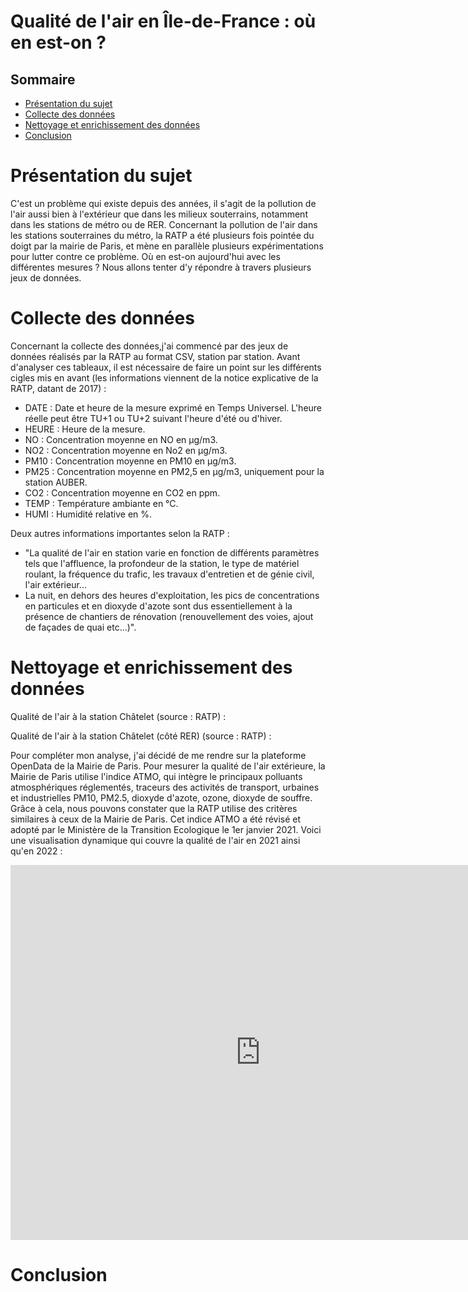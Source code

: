 # Qualité de l'air en Île-de-France : où en est-on ?
## Sommaire

- [Présentation du sujet](#presentation-du-sujet)
- [Collecte des données](#collecte-des-données)
- [Nettoyage et enrichissement des données](#nettoyage-et-enrichissement-des-données)
- [Conclusion](#conclusion)

# Présentation du sujet

C'est un problème qui existe depuis des années, il s'agit de la pollution de l'air aussi bien à l'extérieur que dans les milieux souterrains, notamment dans les stations de métro ou de RER. Concernant la pollution de l'air dans les stations souterraines du métro, la RATP a été plusieurs fois pointée du doigt par la mairie de Paris, et mène en parallèle plusieurs expérimentations pour lutter contre ce problème. Où en est-on aujourd'hui avec les différentes mesures ? Nous allons tenter d'y répondre à travers plusieurs jeux de données.

# Collecte des données
Concernant la collecte des données,j'ai commencé par des jeux de données réalisés par la RATP au format CSV, station par station. Avant d'analyser ces tableaux, il est nécessaire de faire un point sur les différents cigles mis en avant (les informations viennent de la notice explicative de la RATP, datant de 2017) :

- DATE : Date et heure de la mesure exprimé en Temps Universel. L'heure réelle peut être TU+1 ou TU+2 suivant l'heure d'été ou d'hiver.
- HEURE : Heure de la mesure.
- NO : Concentration moyenne en NO en µg/m3.
- NO2 : Concentration moyenne en No2 en µg/m3.
- PM10 : Concentration moyenne en PM10 en µg/m3.
- PM25 : Concentration moyenne en PM2,5 en µg/m3, uniquement pour la station AUBER.
- CO2 : Concentration moyenne en CO2 en ppm.
- TEMP : Température ambiante en °C.
- HUMI : Humidité relative en %.

Deux autres informations importantes selon la RATP :

- "La qualité de l'air en station varie en fonction de différents paramètres tels que l'affluence, la profondeur de la station, le type de matériel roulant, la fréquence du trafic, les travaux d'entretien et de génie civil, l'air extérieur...
- La nuit, en dehors des heures d'exploitation, les pics de concentrations en particules et en dioxyde d'azote sont dus essentiellement à la présence de chantiers de rénovation (renouvellement des voies, ajout de façades de quai etc...)".

# Nettoyage et enrichissement des données

Qualité de l'air à la station Châtelet (source : RATP) :

<div class="flourish-embed flourish-chart" data-src="visualisation/16631062"><script src="https://public.flourish.studio/resources/embed.js"></script></div>


Qualité de l'air à la station Châtelet (côté RER) (source : RATP) : 

<div class="flourish-embed flourish-chart" data-src="visualisation/16639741"><script src="https://public.flourish.studio/resources/embed.js"></script></div>

Pour compléter mon analyse, j'ai décidé de me rendre sur la plateforme OpenData de la Mairie de Paris. Pour mesurer la qualité de l'air extérieure, la Mairie de Paris utilise l'indice ATMO, qui intègre le principaux polluants atmosphériques réglementés, traceurs des activités de transport, urbaines et industrielles PM10, PM2.5, dioxyde d'azote, ozone, dioxyde de souffre. Grâce à cela, nous pouvons constater que la RATP utilise des critères similaires à ceux de la Mairie de Paris. Cet indice ATMO a été révisé et adopté par le Ministère de la Transition Ecologique le 1er janvier 2021. 
Voici une visualisation dynamique qui couvre la qualité de l'air en 2021 ainsi qu'en 2022 :

<iframe src="https://opendata.paris.fr/explore/embed/dataset/qualite-de-l-air-indice-atmo/dataviz/?&static=false&datasetcard=false" width="800" height="600" frameborder="0"></iframe>

# Conclusion

